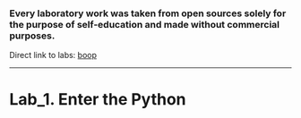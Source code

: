 ### Every laboratory work was taken from open sources solely for the purpose of self-education and made without commercial purposes.
Direct link to labs: [boop](https://drive.google.com/file/d/0B0cL-mDbMnOjQ0tzWnRSMnNpajQ/view?resourcekey=0-k4UOrxCF-kXfd2iF-st8nw)

---

# Lab_1. Enter the Python